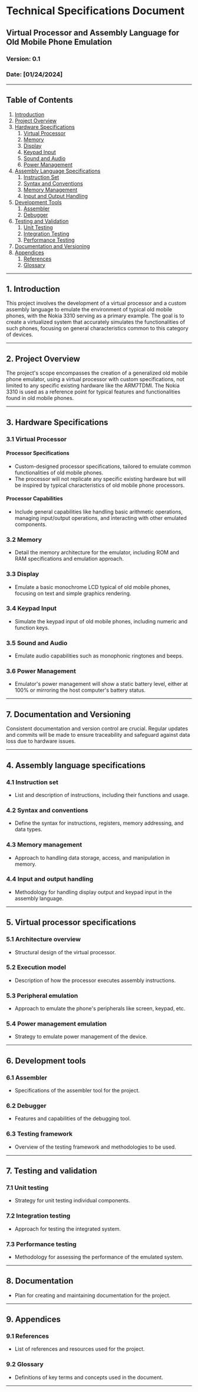 # Technical Specifications Document

## Virtual Processor and Assembly Language for Old Mobile Phone Emulation

### Version: 0.1
### Date: [01/24/2024]

---

## Table of Contents
1. [Introduction](#introduction)
2. [Project Overview](#project-overview)
3. [Hardware Specifications](#hardware-specifications)
   1. [Virtual Processor](#virtual-processor)
   2. [Memory](#memory)
   3. [Display](#display)
   4. [Keypad Input](#keypad-input)
   5. [Sound and Audio](#sound-and-audio)
   6. [Power Management](#power-management)
4. [Assembly Language Specifications](#assembly-language-specifications)
   1. [Instruction Set](#instruction-set)
   2. [Syntax and Conventions](#syntax-and-conventions)
   3. [Memory Management](#memory-management)
   4. [Input and Output Handling](#input-and-output-handling)
5. [Development Tools](#development-tools)
   1. [Assembler](#assembler)
   2. [Debugger](#debugger)
6. [Testing and Validation](#testing-and-validation)
   1. [Unit Testing](#unit-testing)
   2. [Integration Testing](#integration-testing)
   3. [Performance Testing](#performance-testing)
7. [Documentation and Versioning](#documentation-and-versioning)
8. [Appendices](#appendices)
   1. [References](#references)
   2. [Glossary](#glossary)

---

## 1. Introduction

This project involves the development of a virtual processor and a custom assembly language to emulate the environment of typical old mobile phones, with the Nokia 3310 serving as a primary example. The goal is to create a virtualized system that accurately simulates the functionalities of such phones, focusing on general characteristics common to this category of devices.

---

## 2. Project Overview

The project's scope encompasses the creation of a generalized old mobile phone emulator, using a virtual processor with custom specifications, not limited to any specific existing hardware like the ARM7TDMI. The Nokia 3310 is used as a reference point for typical features and functionalities found in old mobile phones.
<!-- You're repeating yourself, careful. -> lines 41 and 47  "The Nokia 3310 is an example" // "The Nokia 3310 is used as a reference point" -->
---

## 3. Hardware Specifications

### 3.1 Virtual Processor

#### Processor Specifications
- Custom-designed processor specifications, tailored to emulate common functionalities of old mobile phones.
- The processor will not replicate any specific existing hardware but will be inspired by typical characteristics of old mobile phone processors. <!-- You're repeating yourself, careful. -> lines 47 and 57  "not limited to any specific existing hardware" // "will not replicate any specific existing hardware" -->

#### Processor Capabilities
- Include general capabilities like handling basic arithmetic operations, managing input/output operations, and interacting with other emulated components.

### 3.2 Memory
- Detail the memory architecture for the emulator, including ROM and RAM specifications and emulation approach.

### 3.3 Display
- Emulate a basic monochrome LCD typical of old mobile phones, focusing on text and simple graphics rendering.

### 3.4 Keypad Input
- Simulate the keypad input of old mobile phones, including numeric and function keys.

### 3.5 Sound and Audio
- Emulate audio capabilities such as monophonic ringtones and beeps.

### 3.6 Power Management
- Emulator's power management will show a static battery level, either at 100% or mirroring the host computer's battery status.

---

## 7. Documentation and Versioning

Consistent documentation and version control are crucial. Regular updates and commits will be made to ensure traceability and safeguard against data loss due to hardware issues.

---

## 4. Assembly language specifications

### 4.1 Instruction set
- List and description of instructions, including their functions and usage.

### 4.2 Syntax and conventions
- Define the syntax for instructions, registers, memory addressing, and data types.

### 4.3 Memory management
- Approach to handling data storage, access, and manipulation in memory.

### 4.4 Input and output handling
- Methodology for handling display output and keypad input in the assembly language.

---

## 5. Virtual processor specifications

### 5.1 Architecture overview
- Structural design of the virtual processor.

### 5.2 Execution model
- Description of how the processor executes assembly instructions.

### 5.3 Peripheral emulation
- Approach to emulate the phone's peripherals like screen, keypad, etc.

### 5.4 Power management emulation
- Strategy to emulate power management of the device.

---

## 6. Development tools

### 6.1 Assembler
- Specifications of the assembler tool for the project.

### 6.2 Debugger
- Features and capabilities of the debugging tool.

### 6.3 Testing framework
- Overview of the testing framework and methodologies to be used.

---

## 7. Testing and validation

### 7.1 Unit testing
- Strategy for unit testing individual components.

### 7.2 Integration testing
- Approach for testing the integrated system.

### 7.3 Performance testing
- Methodology for assessing the performance of the emulated system.

---

## 8. Documentation
- Plan for creating and maintaining documentation for the project.

---

## 9. Appendices

### 9.1 References
- List of references and resources used for the project.

### 9.2 Glossary
- Definitions of key terms and concepts used in the document.

---
